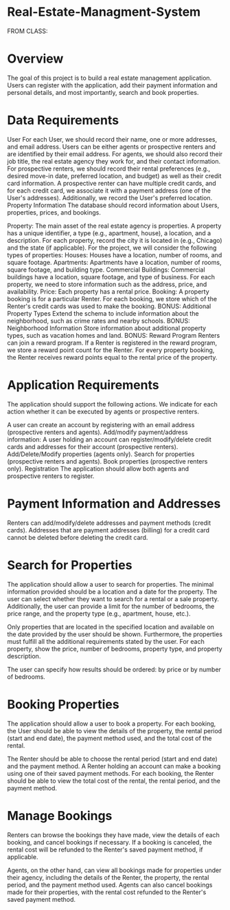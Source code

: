 # Real-Estate-Managment-System
FROM CLASS:
# Overview
The goal of this project is to build a real estate management application. Users can register with the application, add their payment information and personal details, and most importantly, search and book properties.

# Data Requirements
User
For each User, we should record their name, one or more addresses, and email address. Users can be either agents or prospective renters and are identified by their email address.
For agents, we should also record their job title, the real estate agency they work for, and their contact information.
For prospective renters, we should record their rental preferences (e.g., desired move-in date, preferred location, and budget) as well as their credit card information. A prospective renter can have multiple credit cards, and for each credit card, we associate it with a payment address (one of the User's addresses). Additionally, we record the User's preferred location.
Property Information
The database should record information about Users, properties, prices, and bookings.

Property: 
The main asset of the real estate agency is properties.
A property has a unique identifier, a type (e.g., apartment, house), a location, and a description. For each property, record the city it is located in (e.g., Chicago) and the state (if applicable).
For the project, we will consider the following types of properties:
Houses: Houses have a location, number of rooms, and square footage.
Apartments: Apartments have a location, number of rooms, square footage, and building type.
Commercial Buildings: Commercial buildings have a location, square footage, and type of business.
For each property, we need to store information such as the address, price, and availability.
Price: Each property has a rental price.
Booking: A property booking is for a particular Renter. For each booking, we store which of the Renter's credit cards was used to make the booking.
BONUS: Additional Property Types
Extend the schema to include information about the neighborhood, such as crime rates and nearby schools.
BONUS: Neighborhood Information
Store information about additional property types, such as vacation homes and land.
BONUS: Reward Program
Renters can join a reward program. If a Renter is registered in the reward program, we store a reward point count for the Renter. For every property booking, the Renter receives reward points equal to the rental price of the property.

# Application Requirements
The application should support the following actions. We indicate for each action whether it can be executed by agents or prospective renters.

A user can create an account by registering with an email address (prospective renters and agents).
Add/modify payment/address information: A user holding an account can register/modify/delete credit cards and addresses for their account (prospective renters).
Add/Delete/Modify properties (agents only).
Search for properties (prospective renters and agents).
Book properties (prospective renters only).
Registration
The application should allow both agents and prospective renters to register.

# Payment Information and Addresses
Renters can add/modify/delete addresses and payment methods (credit cards). Addresses that are payment addresses (billing) for a credit card cannot be deleted before deleting the credit card.

# Search for Properties
The application should allow a user to search for properties. The minimal information provided should be a location and a date for the property. The user can select whether they want to search for a rental or a sale property. Additionally, the user can provide a limit for the number of bedrooms, the price range, and the property type (e.g., apartment, house, etc.).

Only properties that are located in the specified location and available on the date provided by the user should be shown. Furthermore, the properties must fulfill all the additional requirements stated by the user. For each property, show the price, number of bedrooms, property type, and property description.

The user can specify how results should be ordered: by price or by number of bedrooms.

# Booking Properties
The application should allow a user to book a property. For each booking, the User should be able to view the details of the property, the rental period (start and end date), the payment method used, and the total cost of the rental.

The Renter should be able to choose the rental period (start and end date) and the payment method. A Renter holding an account can make a booking using one of their saved payment methods. For each booking, the Renter should be able to view the total cost of the rental, the rental period, and the payment method.

# Manage Bookings
Renters can browse the bookings they have made, view the details of each booking, and cancel bookings if necessary. If a booking is canceled, the rental cost will be refunded to the Renter's saved payment method, if applicable.

Agents, on the other hand, can view all bookings made for properties under their agency, including the details of the Renter, the property, the rental period, and the payment method used. Agents can also cancel bookings made for their properties, with the rental cost refunded to the Renter's saved payment method.
